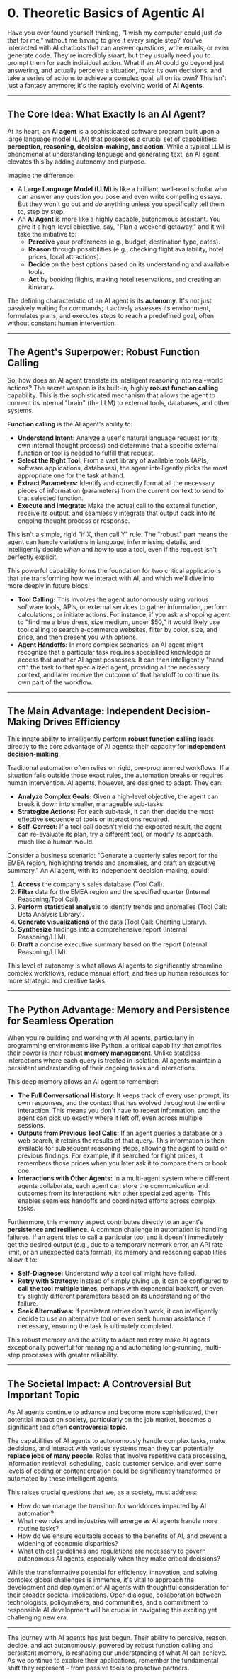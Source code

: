 # 0. Theoretic Basics of Agentic AI

Have you ever found yourself thinking, "I wish my computer could just *do* that for me," without me having to give it every single step? You've interacted with AI chatbots that can answer questions, write emails, or even generate code. They're incredibly smart, but they usually need you to prompt them for each individual action. What if an AI could go beyond just answering, and actually perceive a situation, make its own decisions, and take a series of actions to achieve a complex goal, all on its own? This isn't just a fantasy anymore; it's the rapidly evolving world of **AI Agents**.

---

## The Core Idea: What Exactly Is an AI Agent?

At its heart, an **AI agent** is a sophisticated software program built upon a large language model (LLM) that possesses a crucial set of capabilities: **perception, reasoning, decision-making, and action**. While a typical LLM is phenomenal at understanding language and generating text, an AI agent elevates this by adding autonomy and purpose.

Imagine the difference:

- A **Large Language Model (LLM)** is like a brilliant, well-read scholar who can answer any question you pose and even write compelling essays. But they won't go out and *do* anything unless you specifically tell them to, step by step.
- An **AI Agent** is more like a highly capable, autonomous assistant. You give it a high-level objective, say, "Plan a weekend getaway," and it will take the initiative to:
    - **Perceive** your preferences (e.g., budget, destination type, dates).
    - **Reason** through possibilities (e.g., checking flight availability, hotel prices, local attractions).
    - **Decide** on the best options based on its understanding and available tools.
    - **Act** by booking flights, making hotel reservations, and creating an itinerary.

The defining characteristic of an AI agent is its **autonomy**. It's not just passively waiting for commands; it actively assesses its environment, formulates plans, and executes steps to reach a predefined goal, often without constant human intervention.

---

## The Agent's Superpower: Robust Function Calling

So, how does an AI agent translate its intelligent reasoning into real-world actions? The secret weapon is its built-in, highly **robust function calling** capability. This is the sophisticated mechanism that allows the agent to connect its internal "brain" (the LLM) to external tools, databases, and other systems.

**Function calling** is the AI agent's ability to:

- **Understand Intent:** Analyze a user's natural language request (or its own internal thought process) and determine that a specific external function or tool is needed to fulfill that request.
- **Select the Right Tool:** From a vast library of available tools (APIs, software applications, databases), the agent intelligently picks the most appropriate one for the task at hand.
- **Extract Parameters:** Identify and correctly format all the necessary pieces of information (parameters) from the current context to send to that selected function.
- **Execute and Integrate:** Make the actual call to the external function, receive its output, and seamlessly integrate that output back into its ongoing thought process or response.

This isn't a simple, rigid "if X, then call Y" rule. The "robust" part means the agent can handle variations in language, infer missing details, and intelligently decide *when* and *how* to use a tool, even if the request isn't perfectly explicit.

This powerful capability forms the foundation for two critical applications that are transforming how we interact with AI, and which we'll dive into more deeply in future blogs:

- **Tool Calling:** This involves the agent autonomously using various software tools, APIs, or external services to gather information, perform calculations, or initiate actions. For instance, if you ask a shopping agent to "find me a blue dress, size medium, under $50," it would likely use tool calling to search e-commerce websites, filter by color, size, and price, and then present you with options.
- **Agent Handoffs:** In more complex scenarios, an AI agent might recognize that a particular task requires specialized knowledge or access that another AI agent possesses. It can then intelligently "hand off" the task to that specialized agent, providing all the necessary context, and later receive the outcome of that handoff to continue its own part of the workflow.

---

## The Main Advantage: Independent Decision-Making Drives Efficiency

This innate ability to intelligently perform **robust function calling** leads directly to the core advantage of AI agents: their capacity for **independent decision-making**.

Traditional automation often relies on rigid, pre-programmed workflows. If a situation falls outside those exact rules, the automation breaks or requires human intervention. AI agents, however, are designed to adapt. They can:

- **Analyze Complex Goals:** Given a high-level objective, the agent can break it down into smaller, manageable sub-tasks.
- **Strategize Actions:** For each sub-task, it can then decide the most effective sequence of tools or interactions required.
- **Self-Correct:** If a tool call doesn't yield the expected result, the agent can re-evaluate its plan, try a different tool, or modify its approach, much like a human would.

Consider a business scenario: "Generate a quarterly sales report for the EMEA region, highlighting trends and anomalies, and draft an executive summary." An AI agent, with its independent decision-making, could:

1. **Access** the company's sales database (Tool Call).
2. **Filter** data for the EMEA region and the specified quarter (Internal Reasoning/Tool Call).
3. **Perform statistical analysis** to identify trends and anomalies (Tool Call: Data Analysis Library).
4. **Generate visualizations** of the data (Tool Call: Charting Library).
5. **Synthesize** findings into a comprehensive report (Internal Reasoning/LLM).
6. **Draft** a concise executive summary based on the report (Internal Reasoning/LLM).

This level of autonomy is what allows AI agents to significantly streamline complex workflows, reduce manual effort, and free up human resources for more strategic and creative tasks.

---

## The Python Advantage: Memory and Persistence for Seamless Operation

When you're building and working with AI agents, particularly in programming environments like Python, a critical capability that amplifies their power is their robust **memory management**. Unlike stateless interactions where each query is treated in isolation, AI agents maintain a persistent understanding of their ongoing tasks and interactions.

This deep memory allows an AI agent to remember:

- **The Full Conversational History:** It keeps track of every user prompt, its own responses, and the context that has evolved throughout the entire interaction. This means you don't have to repeat information, and the agent can pick up exactly where it left off, even across multiple sessions.
- **Outputs from Previous Tool Calls:** If an agent queries a database or a web search, it retains the results of that query. This information is then available for subsequent reasoning steps, allowing the agent to build on previous findings. For example, if it searched for flight prices, it remembers those prices when you later ask it to compare them or book one.
- **Interactions with Other Agents:** In a multi-agent system where different agents collaborate, each agent can store the communication and outcomes from its interactions with other specialized agents. This enables seamless handoffs and coordinated efforts across complex tasks.

Furthermore, this memory aspect contributes directly to an agent's **persistence and resilience**. A common challenge in automation is handling failures. If an agent tries to call a particular tool and it doesn't immediately get the desired output (e.g., due to a temporary network error, an API rate limit, or an unexpected data format), its memory and reasoning capabilities allow it to:

- **Self-Diagnose:** Understand *why* a tool call might have failed.
- **Retry with Strategy:** Instead of simply giving up, it can be configured to **call the tool multiple times**, perhaps with exponential backoff, or even try slightly different parameters based on its understanding of the failure.
- **Seek Alternatives:** If persistent retries don't work, it can intelligently decide to use an alternative tool or even seek human assistance if necessary, ensuring the task is ultimately completed.

This robust memory and the ability to adapt and retry make AI agents exceptionally powerful for managing and automating long-running, multi-step processes with greater reliability.

---

## The Societal Impact: A Controversial But Important Topic

As AI agents continue to advance and become more sophisticated, their potential impact on society, particularly on the job market, becomes a significant and often **controversial topic**.

The capabilities of AI agents to autonomously handle complex tasks, make decisions, and interact with various systems mean they can potentially **replace jobs of many people**. Roles that involve repetitive data processing, information retrieval, scheduling, basic customer service, and even some levels of coding or content creation could be significantly transformed or automated by these intelligent agents.

This raises crucial questions that we, as a society, must address:

- How do we manage the transition for workforces impacted by AI automation?
- What new roles and industries will emerge as AI agents handle more routine tasks?
- How do we ensure equitable access to the benefits of AI, and prevent a widening of economic disparities?
- What ethical guidelines and regulations are necessary to govern autonomous AI agents, especially when they make critical decisions?

While the transformative potential for efficiency, innovation, and solving complex global challenges is immense, it's vital to approach the development and deployment of AI agents with thoughtful consideration for their broader societal implications. Open dialogue, collaboration between technologists, policymakers, and communities, and a commitment to responsible AI development will be crucial in navigating this exciting yet challenging new era.

---

The journey with AI agents has just begun. Their ability to perceive, reason, decide, and act autonomously, powered by robust function calling and persistent memory, is reshaping our understanding of what AI can achieve. As we continue to explore their applications, remember the fundamental shift they represent – from passive tools to proactive partners.